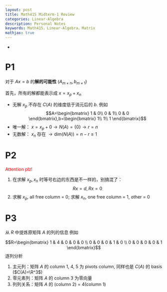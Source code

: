 ```yaml
---
layout: post
title: Math415 Midterm-1 Review
categories: Linear-Algebra
description: Personal Notes
keywords: Math415，Linear-Algebra，Matrix
mathjax: true
---
```

-

# P1
对于 $Ax=b$ 的**解的可能性** ($A_{m\times n},b_{m\times 1}$)

首先，所有的解都能表示成 $x=x_p+x_n$
- 无解
$x_p$ 不存在 $C(A)$ 的维度低于消元后的 $b$. 例如
$$A=\begin{bmatrix}
1 & 0\\
0 & 1\\
0 & 0
\end{bmatrix},b=\begin{bmatrix}
1\\
1\\
1
\end{bmatrix}$$
- 唯一解：
$x=x_p+0\to N(A)=\{0\}\to r=n$
- 无数解：
$x_n$ 存在 $\to \text{dim}(N(A))=n-r \geq 1$
# P2
<font color='red'>Attention plz!</font>
1. 在求解 $x_p,x_n$ 时等号右边的东西是不一样的，别搞混了：
$$Rx=d,Rx=0$$
2. 求解 $x_p$, all free column = 0; 求解 $x_n$, one free column = 1, other = 0

# P3 
从 $R$ 中提炼原矩阵 $A$ 的列的信息
例如

$$R=\begin{bmatrix}
   1 & 4 & 0 & 0 & 0 \\
   0 & 0 & 0 & 1 & 0 \\
   0 & 0 & 0 & 0 & 1 
\end{bmatrix}$$
逐列分析
1. 主元列：矩阵 $A$ 的 column 1, 4, 5 为 pivots column, 同样也是 $C(A)$ 的 basis ($C(A)=\R^3$)
2. 零元素列：矩阵 $A$ 的 column 3 为零向量
3. 列列关系：矩阵 $A$ 的 (column 2) = 4(column 1)